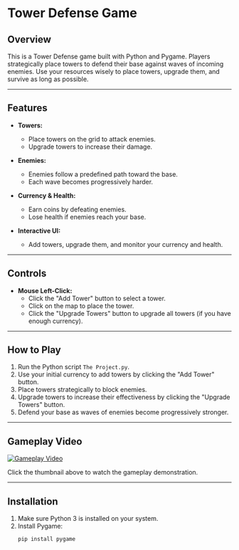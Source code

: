# Tower Defense Game

## Overview

This is a Tower Defense game built with Python and Pygame. Players strategically place towers to defend their base against waves of incoming enemies. Use your resources wisely to place towers, upgrade them, and survive as long as possible.

---

## Features

- **Towers:**
  - Place towers on the grid to attack enemies.
  - Upgrade towers to increase their damage.

- **Enemies:**
  - Enemies follow a predefined path toward the base.
  - Each wave becomes progressively harder.

- **Currency & Health:**
  - Earn coins by defeating enemies.
  - Lose health if enemies reach your base.

- **Interactive UI:**
  - Add towers, upgrade them, and monitor your currency and health.

---

## Controls

- **Mouse Left-Click:**
  - Click the "Add Tower" button to select a tower.
  - Click on the map to place the tower.
  - Click the "Upgrade Towers" button to upgrade all towers (if you have enough currency).

---

## How to Play

1. Run the Python script `The Project.py`.
2. Use your initial currency to add towers by clicking the "Add Tower" button.
3. Place towers strategically to block enemies.
4. Upgrade towers to increase their effectiveness by clicking the "Upgrade Towers" button.
5. Defend your base as waves of enemies become progressively stronger.

---
## Gameplay Video

[![Gameplay Video](https://images-rsg.storage.googleapis.com/wp-content/uploads/2023/11/Medieval-Castle-2D-Art-Tower-Defense-Game-Background-Art-1.jpg)](https://drive.google.com/file/d/15EyQisFeiQ_1pEBvCHNBVcYikNk6h0PP/view?usp=sharing)

Click the thumbnail above to watch the gameplay demonstration.

---


## Installation

1. Make sure Python 3 is installed on your system.
2. Install Pygame:
   ```bash
   pip install pygame
